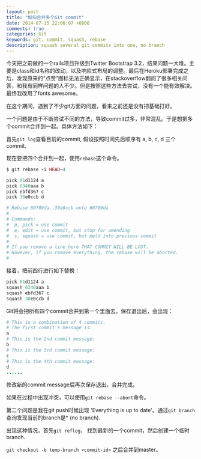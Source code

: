 ```yaml
---
layout: post
title: "如何合并多个Git commit"
date: 2014-07-15 22:06:07 +0800
comments: true
categories: Git
keywords: git, commit, squash, rebase
description: squash several git commits into one, no branch
---
```

今天把之前做的一个rails项目升级到Twitter Bootstrap 3.2，结果问题一大堆。主要是class和id名称的改动，以及响应式布局的调整。最后在Heroku部署完成之后，发现原来的“点赞”图标无法正确显示，在stackoverflow翻阅了很多相关问答，和我有同样问题的人不少。但是按照这些方法去尝试，没有一个能有效解决。最终我改用了fonts awesome。

在这个期间，遇到了不少git方面的问题，看来之前还是没有把基础打好。

一个问题是由于不断尝试不同的方法，导致commit过多，非常混乱。于是想把多个commit合并到一起。具体方法如下：

<!-- more -->

首先`git log`查看目前的commit, 假设按照时间先后顺序有 a, b, c, d 三个commit.

现在要把四个合并到一起，使用`rebase`这个命令。

```ruby
$ git rebase -i HEAD~4

pick 01d1124 a
pick 6340aaa b
pick ebfd367 c
pick 30e0ccb d

# Rebase 60709da..30e0ccb onto 60709da
#
# Commands:
#  p, pick = use commit
#  e, edit = use commit, but stop for amending
#  s, squash = use commit, but meld into previous commit
#
# If you remove a line here THAT COMMIT WILL BE LOST.
# However, if you remove everything, the rebase will be aborted.
#
```
接着，把前四行进行如下替换：

```ruby
pick 01d1124 a
squash 6340aaa b
squash ebfd367 c
squash 30e0ccb d
```

Git将会把所有四个commit合并到第一个里面去。保存退出后，会出现：

```ruby
# This is a combination of 4 commits.
# The first commit's message is:
a
# This is the 2nd commit message:
b
# This is the 3rd commit message:
c
# This is the 4th commit message:
d
......
```
修改新的commit message后再次保存退出，合并完成。

如果在过程中出现冲突，可以使用`git rebase --abort`命令。

第二个问题是我在git push时候出现 'Everything is up to date'。通过`git branch`查询发现当前的branch是* (no branch).

出现这种情况，首先`git reflog`， 找到最新的一个commit，然后创建一个临时branch.

`git checkout -b temp-branch <commit-id>` 之后合并到master。
